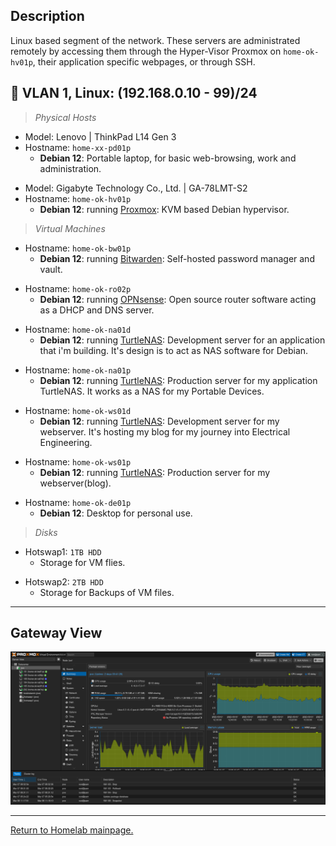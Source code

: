 
## Description

Linux based segment of the network. These servers are administrated remotely by accessing them through the Hyper-Visor Proxmox on `home-ok-hv01p`, their application specific webpages, or through SSH.

## 🐧 VLAN 1, Linux: (192.168.0.10 - 99)/24

> *Physical Hosts*
- Model: Lenovo | ThinkPad L14 Gen 3
- Hostname: `home-xx-pd01p`
  - **Debian 12**: Portable laptop, for basic web-browsing, work and administration.
>
- Model: Gigabyte Technology Co., Ltd. | GA-78LMT-S2
- Hostname: `home-ok-hv01p`
  - **Debian 12**: running [Proxmox](https://www.proxmox.com/en/): KVM based Debian hypervisor.
> *Virtual Machines*
- Hostname: `home-ok-bw01p`
  - **Debian 12**: running [Bitwarden](https://github.com/bitwarden/server): Self-hosted password manager and vault.
>
- Hostname: `home-ok-ro02p`
  - **Debian 12**: running [OPNsense](https://opnsense.org/): Open source router software acting as a DHCP and DNS server.
>
- Hostname: `home-ok-na01d`
  - **Debian 12**: running [TurtleNAS](https://github.com/allenc125789/TurtleNAS): Development server for an application that i'm building. It's design is to act as NAS software for Debian.
>
- Hostname: `home-ok-na01p`
  - **Debian 12**: running [TurtleNAS](https://github.com/allenc125789/TurtleNAS): Production server for my application TurtleNAS. It works as a NAS for my Portable Devices.
>
- Hostname: `home-ok-ws01d`
  - **Debian 12**: running [TurtleNAS](https://github.com/allenc125789/TurtleNAS): Development server for my webserver. It's hosting my blog for my journey into Electrical Engineering.
>
- Hostname: `home-ok-ws01p`
  - **Debian 12**: running [TurtleNAS](https://github.com/allenc125789/TurtleNAS): Production server for my webserver(blog).
>
- Hostname: `home-ok-de01p`
  - **Debian 12**: Desktop for personal use.
>
> *Disks*
- Hotswap1: `1TB HDD`
  - Storage for VM flies.
>
- Hotswap2: `2TB HDD`
  - Storage for Backups of VM files.
>
______________________________________________________________________________

## Gateway View

![Image of Proxmox on home-ok-hv01p](https://github.com/allenc125789/Homelab/blob/main/images/Screenshot%20from%202025-03-07%2013-47-34.png)

______________________________________________________________________________

[Return to Homelab mainpage.](https://github.com/allenc125789/Homelab#lan-19216801---924)
